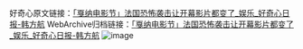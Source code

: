 好奇心原文链接：[「戛纳电影节」法国恐怖袭击让开幕影片都变了_娱乐_好奇心日报-韩方航](https://www.qdaily.com/articles/9532.html)
WebArchive归档链接：[「戛纳电影节」法国恐怖袭击让开幕影片都变了_娱乐_好奇心日报-韩方航](http://web.archive.org/web/20190623154417/https://www.qdaily.com/articles/9532.html)
![image](http://ww3.sinaimg.cn/large/007d5XDply1g3vfk9k7mrj30u02b17wh)
